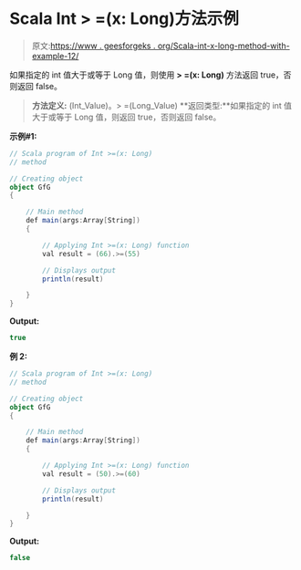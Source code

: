 # Scala Int > =(x: Long)方法示例

> 原文:[https://www . geesforgeks . org/Scala-int-x-long-method-with-example-12/](https://www.geeksforgeeks.org/scala-int-x-long-method-with-example-12/)

如果指定的 int 值大于或等于 Long 值，则使用 **> =(x: Long)** 方法返回 true，否则返回 false。

> **方法定义:** (Int_Value)。> =(Long_Value)
> **返回类型:**如果指定的 int 值大于或等于 Long 值，则返回 true，否则返回 false。

**示例#1:**

```scala
// Scala program of Int >=(x: Long)
// method

// Creating object
object GfG
{ 

    // Main method
    def main(args:Array[String])
    {

        // Applying Int >=(x: Long) function
        val result = (66).>=(55)

        // Displays output
        println(result)

    }
} 
```

**Output:**

```scala
true

```

**例 2:**

```scala
// Scala program of Int >=(x: Long)
// method

// Creating object
object GfG
{ 

    // Main method
    def main(args:Array[String])
    {

        // Applying Int >=(x: Long) function
        val result = (50).>=(60)

        // Displays output
        println(result)

    }
} 
```

**Output:**

```scala
false

```